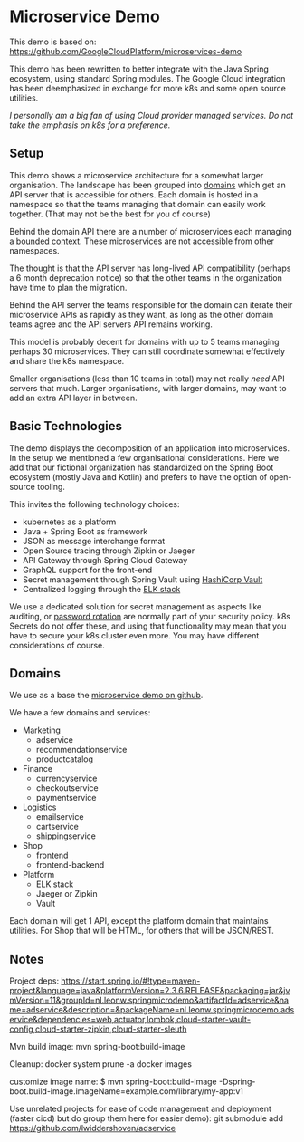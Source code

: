 # Microservice Demo

This demo is based on: https://github.com/GoogleCloudPlatform/microservices-demo

This demo has been rewritten to better integrate with the Java Spring ecosystem, using standard
Spring modules. The Google Cloud integration has been deemphasized in exchange for more k8s
and some open source utilities.

_I personally am a big fan of using Cloud provider managed services. Do not take the emphasis 
on k8s for a preference._ 

## Setup

This demo shows a microservice architecture for a somewhat larger organisation. The landscape has been 
grouped into [domains](https://codeburst.io/ddd-strategic-patterns-how-to-define-bounded-contexts-2dc70927976e)
which get an API server that is accessible for others. Each domain is hosted in a namespace
so that the teams managing that domain can easily work together. (That may not be the best for you of course)

Behind the domain API there are a number of microservices each managing a [bounded context](https://codeburst.io/ddd-strategic-patterns-how-to-define-bounded-contexts-2dc70927976e).
These microservices are not accessible from other namespaces. 

The thought is that the API server has long-lived API compatibility (perhaps a 6 month deprecation notice)
so that the other teams in the organization have time to plan the migration.

Behind the API server the teams responsible for the domain can iterate their microservice APIs as
rapidly as they want, as long as the other domain teams agree and the API servers API remains working.

This model is probably decent for domains with up to 5 teams managing perhaps 30 microservices. They can still coordinate 
somewhat effectively and share the k8s namespace.

Smaller organisations (less than 10 teams in total) may not really _need_ API servers that much. Larger organisations,
with larger domains, may want to add an extra API layer in between.
 
## Basic Technologies

The demo displays the decomposition of an application into microservices. In the setup we mentioned a few organisational 
considerations. Here we add that our fictional organization has standardized on the Spring Boot ecosystem 
(mostly Java and Kotlin) and prefers to have the option of open-source tooling. 

This invites the following technology choices:

- kubernetes as a platform
- Java + Spring Boot as framework
- JSON as message interchange format  
- Open Source tracing through Zipkin or Jaeger
- API Gateway through Spring Cloud Gateway
- GraphQL support for the front-end
- Secret management through Spring Vault using [HashiCorp Vault](https://www.vaultproject.io/) 
- Centralized logging through the [ELK stack](https://www.elastic.co/what-is/elk-stack)

We use a dedicated solution for secret management as aspects like auditing, or [password rotation](https://www.hashicorp.com/resources/painless-password-rotation-hashicorp-vault)
are normally part of your security policy. k8s Secrets do not offer these, and using that functionality may mean
that you have to secure your k8s cluster even more. You may have different considerations of course.

## Domains

We use as a base the [microservice demo on github](https://github.com/GoogleCloudPlatform/microservices-demo). 

We have a few domains and services:
- Marketing
  - adservice
  - recommendationservice
  - productcatalog
- Finance  
  - currencyservice
  - checkoutservice
  - paymentservice
- Logistics
  - emailservice
  - cartservice
  - shippingservice
- Shop
    - frontend
    - frontend-backend  
- Platform
    - ELK stack
    - Jaeger or Zipkin
    - Vault

    
Each domain will get 1 API, except the platform domain that maintains utilities. For Shop that will be HTML, for others that will be JSON/REST.
    
## Notes
   
Project deps: https://start.spring.io/#!type=maven-project&language=java&platformVersion=2.3.6.RELEASE&packaging=jar&jvmVersion=11&groupId=nl.leonw.springmicrodemo&artifactId=adservice&name=adservice&description=&packageName=nl.leonw.springmicrodemo.adservice&dependencies=web,actuator,lombok,cloud-starter-vault-config,cloud-starter-zipkin,cloud-starter-sleuth

Mvn build image: mvn spring-boot:build-image

Cleanup: docker system prune -a
docker images

customize image name: $ mvn spring-boot:build-image -Dspring-boot.build-image.imageName=example.com/library/my-app:v1


Use unrelated projects for ease of code management and deployment (faster cicd) but do group them here for easier demo):
 git submodule add https://github.com/lwiddershoven/adservice

